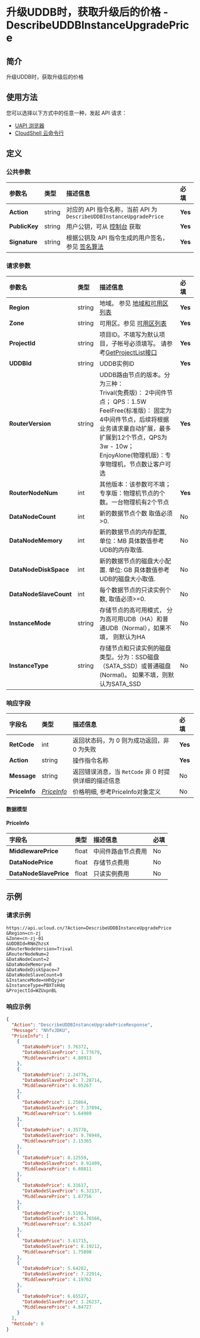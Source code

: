 # 升级UDDB时，获取升级后的价格 - DescribeUDDBInstanceUpgradePrice

## 简介

升级UDDB时，获取升级后的价格






## 使用方法

您可以选择以下方式中的任意一种，发起 API 请求：
- [UAPI 浏览器](https://console.ucloud.cn/uapi/detail?id=DescribeUDDBInstanceUpgradePrice)
- [CloudShell 云命令行](https://shell.ucloud.cn/)


## 定义

### 公共参数

| 参数名 | 类型 | 描述信息 | 必填 |
|:---|:---|:---|:---|
| **Action**     | string  | 对应的 API 指令名称，当前 API 为 `DescribeUDDBInstanceUpgradePrice`                        | **Yes** |
| **PublicKey**  | string  | 用户公钥，可从 [控制台](https://console.ucloud.cn/uapi/apikey) 获取                                             | **Yes** |
| **Signature**  | string  | 根据公钥及 API 指令生成的用户签名，参见 [签名算法](api/summary/signature.md)  | **Yes** |

### 请求参数

| 参数名 | 类型 | 描述信息 | 必填 |
|:---|:---|:---|:---|
| **Region** | string | 地域。 参见 [地域和可用区列表](api/summary/regionlist) |**Yes**|
| **Zone** | string | 可用区。参见 [可用区列表](api/summary/regionlist) |**Yes**|
| **ProjectId** | string | 项目ID。不填写为默认项目，子帐号必须填写。 请参考[GetProjectList接口](api/summary/get_project_list) |**Yes**|
| **UDDBId** | string | UDDB实例ID |**Yes**|
| **RouterVersion** | string | UDDB路由节点的版本。分为三种： <br />Trival(免费版)： 2中间件节点； QPS：1.5W<br />FeelFree(标准版)： 固定为4中间件节点，后续将根据业务请求量自动扩展，最多扩展到12个节点，QPS为3w - 10w；<br />EnjoyAlone(物理机版)：专享物理机，节点数让客户可选 |**Yes**|
| **RouterNodeNum** | int | 其他版本：该参数可不填；专享版：物理机节点的个数。一台物理机有2个节点 |**Yes**|
| **DataNodeCount** | int | 新的数据节点个数 取值必须>0. |No|
| **DataNodeMemory** | int | 新的数据节点的内存配置, 单位：MB 具体数值参考UDB的内存取值. |No|
| **DataNodeDiskSpace** | int | 新的数据节点的磁盘大小配置. 单位: GB 具体数值参考UDB的磁盘大小取值. |No|
| **DataNodeSlaveCount** | int | 每个数据节点的只读实例个数, 取值必须>=0. |No|
| **InstanceMode** | string | 存储节点的高可用模式， 分为高可用UDB（HA）和普通UDB（Normal），如果不填， 则默认为HA |No|
| **InstanceType** | string | 存储节点和只读实例的磁盘类型。分为：SSD磁盘（SATA_SSD）或普通磁盘(Normal)。 如果不填，则默认为SATA_SSD |No|

### 响应字段

| 字段名 | 类型 | 描述信息 | 必填 |
|:---|:---|:---|:---|
| **RetCode** | int | 返回状态码，为 0 则为成功返回，非 0 为失败 |**Yes**|
| **Action** | string | 操作指令名称 |**Yes**|
| **Message** | string | 返回错误消息，当 `RetCode` 非 0 时提供详细的描述信息 |No|
| **PriceInfo** | [*PriceInfo*](#PriceInfo) | 价格明细, 参考PriceInfo对象定义 |No|

#### 数据模型


#### PriceInfo

| 字段名 | 类型 | 描述信息 | 必填 |
|:---|:---|:---|:---|
| **MiddlewarePrice** | float | 中间件路由节点费用 |No|
| **DataNodePrice** | float | 存储节点费用 |No|
| **DataNodeSlavePrice** | float | 只读实例费用 |No|

## 示例

### 请求示例
    
```
https://api.ucloud.cn/?Action=DescribeUDDBInstanceUpgradePrice
&Region=cn-zj
&Zone=cn-zj-01
&UDDBId=RNmZhzsX
&RouterNodeVersion=Trival
&RouterNodeNum=2
&DataNodeCount=2
&DataNodeMemory=8
&DataNodeDiskSpace=7
&DataNodeSlaveCount=9
&InstanceMode=nHhQyjwr
&InstanceType=PBXTsHdq
&ProjectId=WZUxpnBL
```

### 响应示例
    
```json
{
  "Action": "DescribeUDDBInstanceUpgradePriceResponse",
  "Message": "NhfvJDKU",
  "PriceInfo": [
    {
      "DataNodePrice": 3.76372,
      "DataNodeSlavePrice": 1.77679,
      "MiddlewarePrice": 4.88913
    },
    {
      "DataNodePrice": 2.24776,
      "DataNodeSlavePrice": 7.28714,
      "MiddlewarePrice": 6.95267
    },
    {
      "DataNodePrice": 1.25864,
      "DataNodeSlavePrice": 7.37894,
      "MiddlewarePrice": 5.64989
    },
    {
      "DataNodePrice": 4.35778,
      "DataNodeSlavePrice": 9.76949,
      "MiddlewarePrice": 2.15365
    },
    {
      "DataNodePrice": 8.12559,
      "DataNodeSlavePrice": 8.91499,
      "MiddlewarePrice": 6.88811
    },
    {
      "DataNodePrice": 6.31617,
      "DataNodeSlavePrice": 6.32137,
      "MiddlewarePrice": 1.87756
    },
    {
      "DataNodePrice": 5.51924,
      "DataNodeSlavePrice": 6.76566,
      "MiddlewarePrice": 6.55247
    },
    {
      "DataNodePrice": 3.61715,
      "DataNodeSlavePrice": 8.19212,
      "MiddlewarePrice": 1.75898
    },
    {
      "DataNodePrice": 5.64282,
      "DataNodeSlavePrice": 7.22914,
      "MiddlewarePrice": 4.19762
    },
    {
      "DataNodePrice": 6.65527,
      "DataNodeSlavePrice": 1.26237,
      "MiddlewarePrice": 4.84727
    }
  ],
  "RetCode": 0
}
```





